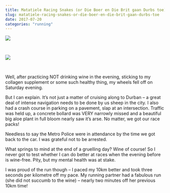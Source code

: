 ```yaml
---
title: Matatiele Racing Snakes (or Die Boer en Die Brit gaan Durbs toe)
slug: matatiele-racing-snakes-or-die-boer-en-die-brit-gaan-durbs-toe
date: 2017-07-20
categories: "running"
---
```


<p><img src="http://res.cloudinary.com/dy6grlu8z/image/upload/v1558841631/btfe6yktly933zftoheh.jpg"/></p>
<p> </p>
<p><img src="http://res.cloudinary.com/dy6grlu8z/image/upload/v1558841632/ynrlpvdu2r9lumr23xwm.png"/></p>
<p> </p>
<p>Well, after practicing NOT drinking wine in the evening, sticking to my collagen supplement or some such healthy thing, my wheels fell off on Saturday evening.</p>
<p>But I can explain. It’s not just a matter of cruising along to Durban – a great deal of intense navigation needs to be done by us sheep in the city. I also had a crash course in parking on a pavement, slap at an intersection. Traffic was held up, a concrete bollard was VERY narrowly missed and a beautiful big aloe plant in full bloom nearly saw it’s arse. No matter, we got our race packs!</p>
<p>Needless to say the Metro Police were in attendance by the time we got back to the car. I was grateful not to be arrested.</p>
<p>What springs to mind at the end of a gruelling day? Wine of course! So I never got to test whether I can do better at races when the evening before is wine-free. Pity, but my mental health was at stake.</p>
<p>I was proud of the run though – I paced my 10km better and took three seconds per kilometre off my pace. My running partner had a fabulous run (she did not succumb to the wine) – nearly two minutes off her previous 10km time!</p>







